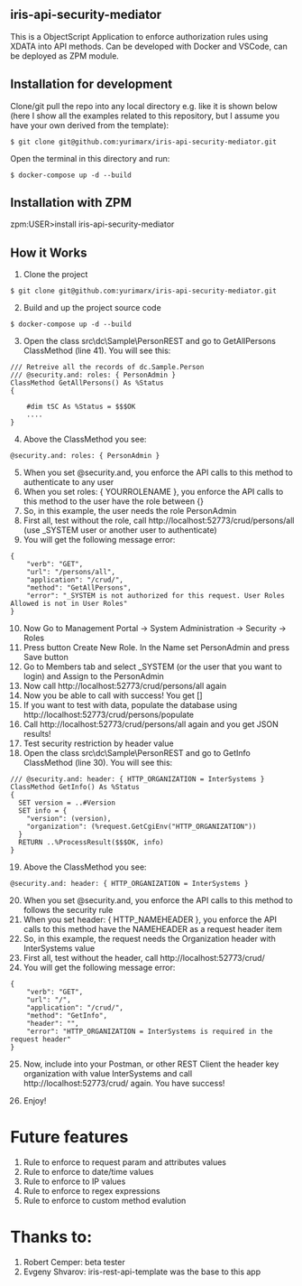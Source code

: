 ## iris-api-security-mediator
This is a ObjectScript Application to enforce authorization rules using XDATA into API methods.
Can be developed with Docker and VSCode,
can be deployed as ZPM module.

## Installation for development

Clone/git pull the repo into any local directory e.g. like it is shown below (here I show all the examples related to this repository, but I assume you have your own derived from the template):

```
$ git clone git@github.com:yurimarx/iris-api-security-mediator.git
```

Open the terminal in this directory and run:

```
$ docker-compose up -d --build
```

## Installation with ZPM

zpm:USER>install iris-api-security-mediator

## How it Works

1. Clone the project 
```
$ git clone git@github.com:yurimarx/iris-api-security-mediator.git
```

2. Build and up the project source code
```
$ docker-compose up -d --build
```

3. Open the class src\dc\Sample\PersonREST and go to GetAllPersons ClassMethod (line 41). You will see this:
```
/// Retreive all the records of dc.Sample.Person
/// @security.and: roles: { PersonAdmin }  
ClassMethod GetAllPersons() As %Status
{
 
    #dim tSC As %Status = $$$OK
    ....
}
```

4. Above the ClassMethod you see: 
```
@security.and: roles: { PersonAdmin }
```

5. When you set @security.and, you enforce the API calls to this method to authenticate to any user
6. When you set roles: { YOURROLENAME }, you enforce the API calls to this method to the user have the role between {}
7. So, in this example, the user needs the role PersonAdmin
8. First all, test without the role, call http://localhost:52773/crud/persons/all (use _SYSTEM user or another user to authenticate)
9. You will get the following message error:
```
{
    "verb": "GET",
    "url": "/persons/all",
    "application": "/crud/",
    "method": "GetAllPersons",
    "error": "_SYSTEM is not authorized for this request. User Roles Allowed is not in User Roles"
}
```
10. Now Go to Management Portal -> System Administration -> Security -> Roles
11. Press button Create New Role. In the Name set PersonAdmin and press Save button
12. Go to Members tab and select _SYSTEM (or the user that you want to login) and Assign to the PersonAdmin
13. Now call http://localhost:52773/crud/persons/all again
14. Now you be able to call with success! You get []
15. If you want to test with data, populate the database using http://localhost:52773/crud/persons/populate
16. Call http://localhost:52773/crud/persons/all again and you get JSON results!
17. Test security restriction by header value
18. Open the class src\dc\Sample\PersonREST and go to GetInfo ClassMethod (line 30). You will see this:

```
/// @security.and: header: { HTTP_ORGANIZATION = InterSystems }  
ClassMethod GetInfo() As %Status
{
  SET version = ..#Version
  SET info = {
    "version": (version),
    "organization": (%request.GetCgiEnv("HTTP_ORGANIZATION"))
  }
  RETURN ..%ProcessResult($$$OK, info)
}
```
19. Above the ClassMethod you see: 
```
@security.and: header: { HTTP_ORGANIZATION = InterSystems }
```

20. When you set @security.and, you enforce the API calls to this method to follows the security rule
21. When you set header: { HTTP_NAMEHEADER }, you enforce the API calls to this method have the NAMEHEADER as a request header item
22. So, in this example, the request needs the Organization header with InterSystems value
23. First all, test without the header, call http://localhost:52773/crud/
24. You will get the following message error:
```
{
    "verb": "GET",
    "url": "/",
    "application": "/crud/",
    "method": "GetInfo",
    "header": "",
    "error": "HTTP_ORGANIZATION = InterSystems is required in the request header"
}
```
25. Now, include into your Postman, or other REST Client the header key organization with value InterSystems and call http://localhost:52773/crud/ again. You have success!

26. Enjoy!


# Future features

1. Rule to enforce to request param and attributes values
2. Rule to enforce to date/time values
3. Rule to enforce to IP values
4. Rule to enforce to regex expressions
5. Rule to enforce to custom method evalution

# Thanks to:

1. Robert Cemper: beta tester
2. Evgeny Shvarov: iris-rest-api-template was the base to this app



